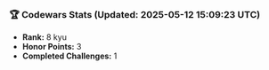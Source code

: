 ### 🏆 Codewars Stats (Updated: 2025-05-12 15:09:23 UTC)

- **Rank:** 8 kyu
- **Honor Points:** 3
- **Completed Challenges:** 1

